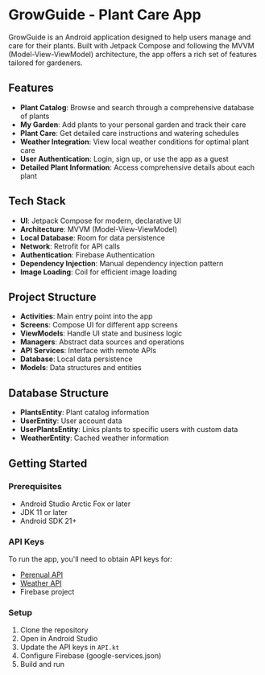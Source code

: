 # GrowGuide - Plant Care App

GrowGuide is an Android application designed to help users manage and care for their plants. Built with Jetpack Compose and following the MVVM (Model-View-ViewModel) architecture, the app offers a rich set of features tailored for gardeners.

## Features

- **Plant Catalog**: Browse and search through a comprehensive database of plants
- **My Garden**: Add plants to your personal garden and track their care
- **Plant Care**: Get detailed care instructions and watering schedules
- **Weather Integration**: View local weather conditions for optimal plant care
- **User Authentication**: Login, sign up, or use the app as a guest
- **Detailed Plant Information**: Access comprehensive details about each plant

## Tech Stack

- **UI**: Jetpack Compose for modern, declarative UI
- **Architecture**: MVVM (Model-View-ViewModel)
- **Local Database**: Room for data persistence
- **Network**: Retrofit for API calls
- **Authentication**: Firebase Authentication
- **Dependency Injection**: Manual dependency injection pattern
- **Image Loading**: Coil for efficient image loading

## Project Structure

- **Activities**: Main entry point into the app
- **Screens**: Compose UI for different app screens
- **ViewModels**: Handle UI state and business logic
- **Managers**: Abstract data sources and operations
- **API Services**: Interface with remote APIs
- **Database**: Local data persistence
- **Models**: Data structures and entities

## Database Structure

- **PlantsEntity**: Plant catalog information
- **UserEntity**: User account data
- **UserPlantsEntity**: Links plants to specific users with custom data
- **WeatherEntity**: Cached weather information

## Getting Started

### Prerequisites
- Android Studio Arctic Fox or later
- JDK 11 or later
- Android SDK 21+

### API Keys
To run the app, you'll need to obtain API keys for:
- [Perenual API](https://perenual.com/docs/api)
- [Weather API](https://www.weatherapi.com/)
- Firebase project

### Setup
1. Clone the repository
2. Open in Android Studio
3. Update the API keys in `API.kt`
4. Configure Firebase (google-services.json)
5. Build and run
